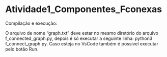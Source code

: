 # Atividade1_Componentes_Fconexas

Compilação e execução:

O arquivo de nome “graph.txt” deve estar no mesmo diretório do arquivo 
f_connected_graph.py, depois é só executar a seguinte linha:
              python3 f_connect_graph.py.
Caso esteja no VsCode também é possível executar pelo botão Run.
